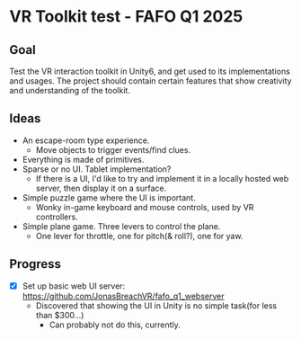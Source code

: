 # VR Toolkit test - FAFO Q1 2025
## Goal
Test the VR interaction toolkit in Unity6, and get used to its implementations and usages.
The project should contain certain features that show creativity and understanding of the toolkit.
## Ideas
- An escape-room type experience.
    - Move objects to trigger events/find clues.
- Everything is made of primitives.
- Sparse or no UI. Tablet implementation?
    - If there is a UI, I'd like to try and implement it in a locally hosted web server, then display it on a surface.
- Simple puzzle game where the UI is important.
    - Wonky in-game keyboard and mouse controls, used by VR controllers.
- Simple plane game. Three levers to control the plane.
    - One lever for throttle, one for pitch(& roll?), one for yaw.


## Progress
- [x] Set up basic web UI server: https://github.com/JonasBreachVR/fafo_q1_webserver
    - Discovered that showing the UI in Unity is no simple task(for less than $300...)
      - Can probably not do this, currently.